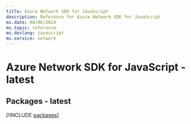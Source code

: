 ```yaml
---
title: Azure Network SDK for JavaScript
description: Reference for Azure Network SDK for JavaScript
ms.date: 08/06/2024
ms.topic: reference
ms.devlang: javascript
ms.service: network
---
```

# Azure Network SDK for JavaScript - latest
## Packages - latest
[!INCLUDE [packages](network-index.md)]
